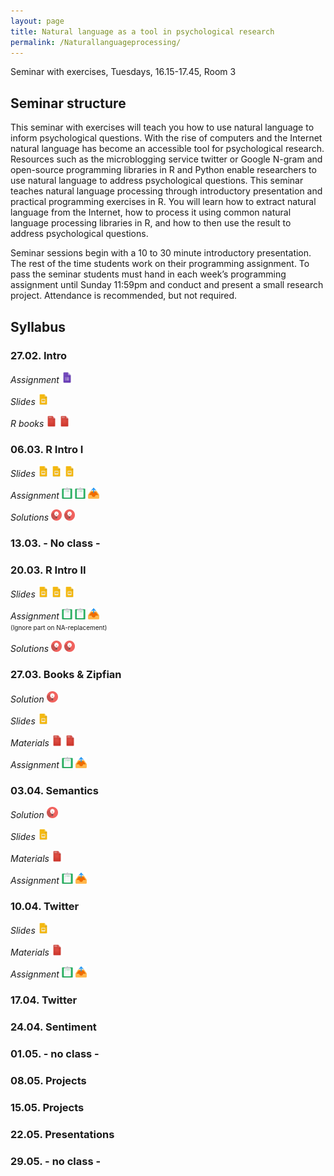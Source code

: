 ```yaml
---
layout: page
title: Natural language as a tool in psychological research
permalink: /Naturallanguageprocessing/
---
```


Seminar with exercises, Tuesdays, 16.15-17.45, Room 3

## Seminar structure

This seminar with exercises will teach you how to use natural language to inform psychological questions. With the rise of computers and the Internet natural language has become an accessible tool for psychological research. Resources such as the microblogging service twitter or Google N-gram and open-source programming libraries in R and Python enable researchers to use natural language to address psychological questions. This seminar teaches natural language processing through introductory presentation and practical programming exercises in R. You will learn how to extract natural language from the Internet, how to process it using common natural language processing libraries in R, and how to then use the result to address psychological questions.

Seminar sessions begin with a 10 to 30 minute introductory presentation. The rest of the time students work on their programming assignment. To pass the seminar students must hand in each week’s programming assignment until Sunday 11:59pm and conduct and present a small research project. Attendance is recommended, but not required.

## Syllabus

### 27.02. Intro

<i>Assignment</i>
<a href="/q0_naturallanguage/" ><img src="/images/GoogleForms.png" alt="GoogleIcon" height="18"/></a>

<i>Slides</i>
<a href="{{site.url}}/_Naturallanguage/Downloads/Session_1.pdf" ><img src="/images/GoogleSlides.png" alt="GoogleIcon" height="18" width = "17"/></a>

<i>R books</i>
<a href="{{site.url}}/_Naturallanguage/Literature/R-intro.pdf" ><img src="/images/PdfIcon.png" alt="PDFIcon" height="18" width = "17"/></a>
<a href="{{site.url}}/_Naturallanguage/Literature/YaRrr_Book.pdf" ><img src="/images/PdfIcon.png" alt="PDFIcon" height="18" width = "17"/></a>

### 06.03. R Intro I

<i>Slides</i>
<a href="https://therbootcamp.github.io/_sessions/D1S1_WhatIsR/What_is_R.html" ><img src="/images/GoogleSlides.png" alt="GoogleIcon" height="18" width = "17"/></a>
<a href="https://therbootcamp.github.io/_sessions/D1S2_Objects/Objects.html" ><img src="/images/GoogleSlides.png" alt="GoogleIcon" height="18" width = "17"/></a>
<a href="https://therbootcamp.github.io/_sessions/D1S3_DataIO/Data_IO.html"><img src="/images/GoogleSlides.png" alt="GoogleIcon" height="18" width = "17"/></a>

<i>Assignment</i>
<a href="https://therbootcamp.github.io/_sessions/D1S2_Objects/Objects_practical.html" ><img src="/images/AssignmentIcon_2.png" alt="GoogleIcon" height="18" width = "17"/></a>
<a href="https://therbootcamp.github.io/_sessions/D1S3_DataIO/Data_IO_practical.html" ><img src="/images/AssignmentIcon_2.png" alt="GoogleIcon" height="18" width = "17"/></a>
<a href="/u1_naturallanguage/" ><img src="/images/UploadIcon.png" alt="UploadIcon" height="18"/></a>

<i>Solutions</i>
<a href="https://therbootcamp.github.io/_sessions/D1S2_Objects/Objects_practical_answers.html" ><img src="/images/solution.png" alt="GoogleIcon" height="18" width = "17"/></a>
<a href="https://therbootcamp.github.io/_sessions/D1S3_DataIO/Data_IO_practical_answers.html" ><img src="/images/solution.png" alt="GoogleIcon" height="18" width = "17"/></a>

### 13.03. - No class -
### 20.03. R Intro II

<i>Slides</i>
<a href="https://therbootcamp.github.io/_sessions/D2S0_Recap/Recap_I.html" ><img src="/images/GoogleSlides.png" alt="GoogleIcon" height="18" width = "17"/></a>
<a href="https://therbootcamp.github.io/_sessions/D3S1_Tidying/Tidying.html" ><img src="/images/GoogleSlides.png" alt="GoogleIcon" height="18" width = "17"/></a>
<a href="https://therbootcamp.github.io/_sessions/D3S2_PlottingI/PlottingI.html" ><img src="/images/GoogleSlides.png" alt="GoogleIcon" height="18" width = "17"/></a>

<i>Assignment</i>
<a href="https://therbootcamp.github.io/_sessions/D3S1_Tidying/Tidying_practical.html" ><img src="/images/AssignmentIcon_2.png" alt="GoogleIcon" height="18" width = "17"/></a>
<a href="https://therbootcamp.github.io/_sessions/D3S2_PlottingI/PlottingI_practical.html" ><img src="/images/AssignmentIcon_2.png" alt="GoogleIcon" height="18" width = "17"/></a>
<a href="/u1_naturallanguage/" ><img src="/images/UploadIcon.png" alt="UploadIcon" height="18"/></a><br>
<font size="1">(Ignore part on NA-replacement) </font>

<i>Solutions</i>
<a href="https://therbootcamp.github.io/_sessions/D1S2_Objects/D3S1_Tidying/Tidying_practical_answers.html" ><img src="/images/solution.png" alt="GoogleIcon" height="18" width = "17"/></a>
<a href="https://therbootcamp.github.io/_sessions/D3S2_PlottingI/PlottingI_answers.html" ><img src="/images/solution.png" alt="GoogleIcon" height="18" width = "17"/></a>


### 27.03. Books & Zipfian

<i>Solution</i>
<a href="{{site.url}}/_Naturallanguage/Solutions/NLP_-_Assignment_1_2018.pdf" ><img src="/images/solution.png" alt="AssignmentIcon" height="18"/></a>

<i>Slides</i>
<a href="{{site.url}}/_Naturallanguage/Downloads/Session_4_2018.pdf" ><img src="/images/GoogleSlides.png" alt="GoogleIcon" height="18" width = "17"/></a>

<i>Materials</i>
<a href="{{site.url}}/_Naturallanguage/Literature/ZipfLaw2.pdf" ><img src="/images/PdfIcon.png" alt="PDFIcon" height="18" width = "17"/></a>
<a href="{{site.url}}/_Naturallanguage/Literature/regExprTalk.pdf" ><img src="/images/PdfIcon.png" alt="PDFIcon" height="18" width = "17"/></a>

<i>Assignment</i>
<a href="{{site.url}}/_Naturallanguage/Assignments_2018/NLP_-_Assignment_1.pdf" ><img src="/images/AssignmentIcon_2.png" alt="AssignmentIcon" height="18"/></a>
<a href="/u3_naturallanguage/" ><img src="/images/UploadIcon.png" alt="UploadIcon" height="18"/></a><br>

### 03.04. Semantics

<i>Solution</i>
<a href="{{site.url}}/_Naturallanguage/Solutions/NLP_-_Assignment_2_2018.pdf" ><img src="/images/solution.png" alt="AssignmentIcon" height="18"/></a>


<i>Slides</i>
<a href="{{site.url}}/_Naturallanguage/Downloads/Session_5_2018.pdf" ><img src="/images/GoogleSlides.png" alt="GoogleIcon" height="18" width = "17"/></a>

<i>Materials</i>
<a href="{{site.url}}/_Naturallanguage/Literature/LSAtutorial.pdf" ><img src="/images/PdfIcon.png" alt="PDFIcon" height="18" width = "17"/></a>

<i>Assignment</i>
<a href="{{site.url}}/_Naturallanguage/Assignments_2018/NLP_-_Assignment_2.pdf" ><img src="/images/AssignmentIcon_2.png" alt="AssignmentIcon" height="18"/></a>
<a href="/u4_naturallanguage/" ><img src="/images/UploadIcon.png" alt="UploadIcon" height="18"/></a><br>


### 10.04. Twitter

<i>Slides</i>
<a href="{{site.url}}/_Naturallanguage/Downloads/Session_6_2018.pdf" ><img src="/images/GoogleSlides.png" alt="GoogleIcon" height="18" width = "17"/></a>

<i>Materials</i>
<a href="{{site.url}}/_Naturallanguage/Literature/Burghardt2015TwitterIntro.pdf" ><img src="/images/PdfIcon.png" alt="PDFIcon" height="18" width = "17"/></a>

<i>Assignment</i>
<a href="{{site.url}}/_Naturallanguage/Assignments_2018/NLP_-_Assignment_3.pdf" ><img src="/images/AssignmentIcon_2.png" alt="AssignmentIcon" height="18"/></a>
<a href="/u5_naturallanguage/" ><img src="/images/UploadIcon.png" alt="UploadIcon" height="18"/></a><br>


### 17.04. Twitter

### 24.04. Sentiment

### 01.05. - no class -

### 08.05. Projects

### 15.05. Projects

### 22.05. Presentations

### 29.05. - no class -

<!---- https://finance.yahoo.com/quote/GOOG/history?ltr=1 ---->